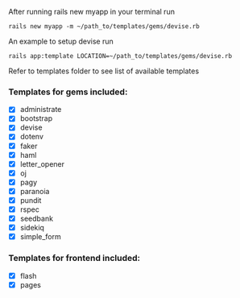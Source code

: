 After running rails new myapp in your terminal run
```
rails new myapp -m ~/path_to/templates/gems/devise.rb
```

An example to setup devise run
```
rails app:template LOCATION=~/path_to/templates/gems/devise.rb
```

Refer to templates folder to see list of available templates
### Templates for gems included:
- [x] administrate
- [x] bootstrap
- [x] devise
- [x] dotenv
- [x] faker
- [x] haml
- [x] letter_opener
- [x] oj
- [x] pagy
- [x] paranoia
- [x] pundit
- [x] rspec
- [x] seedbank
- [x] sidekiq
- [x] simple_form

### Templates for frontend included:
- [x] flash
- [x] pages
